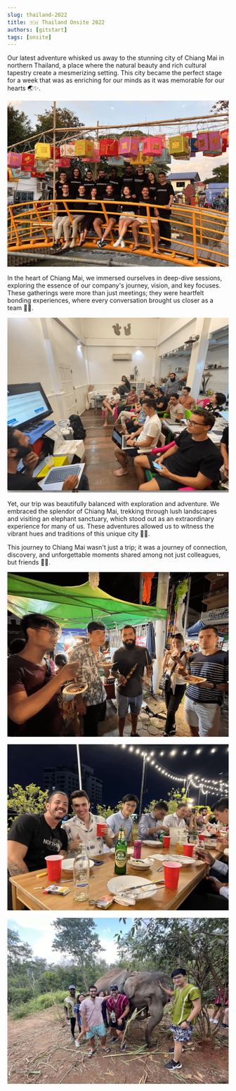 ```yaml
---
slug: thailand-2022
title: 🇹🇭 Thailand Onsite 2022
authors: [gitstart]
tags: [onsite]
---
```


Our latest adventure whisked us away to the stunning city of Chiang Mai in northern Thailand, a place where the natural beauty and rich cultural tapestry create a mesmerizing setting. This city became the perfect stage for a week that was as enriching for our minds as it was memorable for our hearts 🌏✨.

![Git (1)-min.jpg](./thai-1.jpg)

In the heart of Chiang Mai, we immersed ourselves in deep-dive sessions, exploring the essence of our company's journey, vision, and key focuses. These gatherings were more than just meetings; they were heartfelt bonding experiences, where every conversation brought us closer as a team 🤝💡.

![Untitled](./thai-meeting.png)

Yet, our trip was beautifully balanced with exploration and adventure. We embraced the splendor of Chiang Mai, trekking through lush landscapes and visiting an elephant sanctuary, which stood out as an extraordinary experience for many of us. These adventures allowed us to witness the vibrant hues and traditions of this unique city 🌿🐘.

This journey to Chiang Mai wasn't just a trip; it was a journey of connection, discovery, and unforgettable moments shared among not just colleagues, but friends 🚀🌟.

![Untitled](./thai-food.png)

![Git-min.jpg](./thai-ceremony.jpg)

![GitStart HQ IMG 5273-min.jpg](./thai-elephant.jpg)
